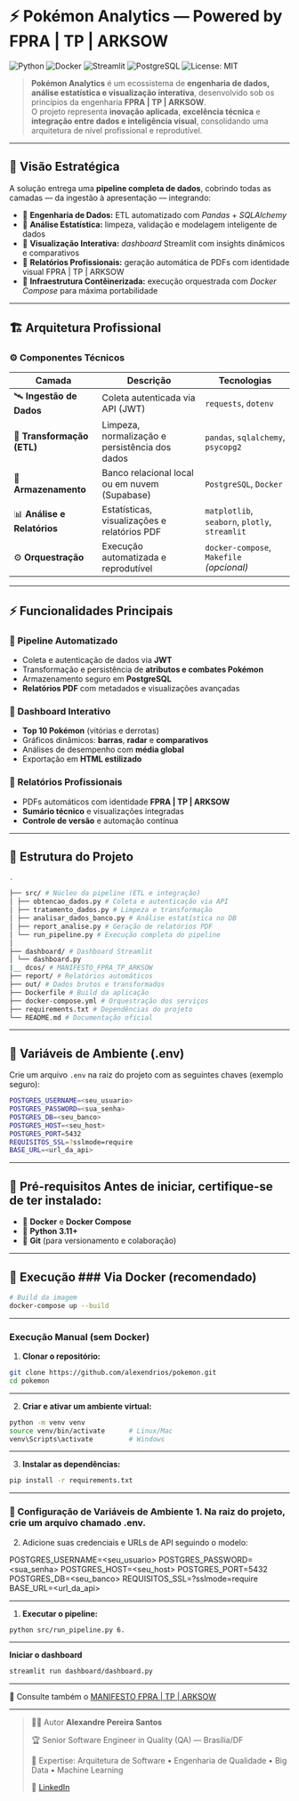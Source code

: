 # ⚡ Pokémon Analytics — Powered by FPRA | TP | ARKSOW

![Python](https://img.shields.io/badge/Python-3.11+-blue?logo=python)
![Docker](https://img.shields.io/badge/Docker-Ready-blue?logo=docker)
![Streamlit](https://img.shields.io/badge/Streamlit-Interactive-ff4b4b?logo=streamlit)
![PostgreSQL](https://img.shields.io/badge/PostgreSQL-Data--Layer-336791?logo=postgresql)
![License: MIT](https://img.shields.io/badge/License-MIT-green)

> **Pokémon Analytics** é um ecossistema de **engenharia de dados, análise estatística e visualização interativa**, desenvolvido sob os princípios da engenharia **FPRA | TP | ARKSOW**.  
> O projeto representa **inovação aplicada**, **excelência técnica** e **integração entre dados e inteligência visual**, consolidando uma arquitetura de nível profissional e reprodutível.

---

## 🧠 Visão Estratégica

A solução entrega uma **pipeline completa de dados**, cobrindo todas as camadas — da ingestão à apresentação — integrando:

- 🔹 **Engenharia de Dados:** ETL automatizado com *Pandas* + *SQLAlchemy*  
- 🔹 **Análise Estatística:** limpeza, validação e modelagem inteligente de dados  
- 🔹 **Visualização Interativa:** *dashboard* Streamlit com insights dinâmicos e comparativos  
- 🔹 **Relatórios Profissionais:** geração automática de PDFs com identidade visual FPRA | TP | ARKSOW  
- 🔹 **Infraestrutura Contêinerizada:** execução orquestrada com *Docker Compose* para máxima portabilidade  

---

## 🏗️ Arquitetura Profissional

### ⚙️ Componentes Técnicos

| **Camada**                     | **Descrição**                                     | **Tecnologias**                                  |
| ------------------------------ | ------------------------------------------------- | ------------------------------------------------ |
| 🛰️ **Ingestão de Dados**       | Coleta autenticada via API (JWT)                  | `requests`, `dotenv`                             |
| 🔄 **Transformação (ETL)**     | Limpeza, normalização e persistência dos dados    | `pandas`, `sqlalchemy`, `psycopg2`               |
| 🐘 **Armazenamento**           | Banco relacional local ou em nuvem (Supabase)     | `PostgreSQL`, `Docker`                           |
| 📊 **Análise e Relatórios**    | Estatísticas, visualizações e relatórios PDF      | `matplotlib`, `seaborn`, `plotly`, `streamlit`   |
| ⚙️ **Orquestração**            | Execução automatizada e reprodutível              | `docker-compose`, `Makefile` *(opcional)*        |

---

## ⚡ Funcionalidades Principais

### 🔹 Pipeline Automatizado

- Coleta e autenticação de dados via **JWT**  
- Transformação e persistência de **atributos e combates Pokémon**  
- Armazenamento seguro em **PostgreSQL**  
- **Relatórios PDF** com metadados e visualizações avançadas  

### 🔹 Dashboard Interativo

- **Top 10 Pokémon** (vitórias e derrotas)  
- Gráficos dinâmicos: **barras**, **radar** e **comparativos**  
- Análises de desempenho com **média global**  
- Exportação em **HTML estilizado**  

### 🔹 Relatórios Profissionais

- PDFs automáticos com identidade **FPRA | TP | ARKSOW**  
- **Sumário técnico** e visualizações integradas  
- **Controle de versão** e automação contínua  

---

## 🧩 Estrutura do Projeto

```bash
.

├── src/ # Núcleo da pipeline (ETL e integração)
│ ├── obtencao_dados.py # Coleta e autenticação via API
│ ├── tratamento_dados.py # Limpeza e transformação
│ ├── analisar_dados_banco.py # Análise estatística no DB
│ ├── report_analise.py # Geração de relatórios PDF
│ └── run_pipeline.py # Execução completa do pipeline
│
├── dashboard/ # Dashboard Streamlit
│ └── dashboard.py
|__ dcos/ # MANIFESTO_FPRA_TP_ARKSOW
├── report/ # Relatórios automáticos
├── out/ # Dados brutos e transformados
├── Dockerfile # Build da aplicação
├── docker-compose.yml # Orquestração dos serviços
├── requirements.txt # Dependências do projeto
└── README.md # Documentação oficial

```

---

## 🔐 Variáveis de Ambiente (.env)

Crie um arquivo `.env` na raiz do projeto com as seguintes chaves (exemplo seguro):

```bash
POSTGRES_USERNAME=<seu_usuario>
POSTGRES_PASSWORD=<sua_senha>
POSTGRES_DB=<seu_banco>
POSTGRES_HOST=<seu_host>
POSTGRES_PORT=5432
REQUISITOS_SSL=?sslmode=require
BASE_URL=<url_da_api>

```

---
## 🧩 Pré-requisitos Antes de iniciar, certifique-se de ter instalado:
 - 🐳 **Docker** e **Docker Compose**
 - 🐍 **Python 3.11+** 
 - 🌿 **Git** (para versionamento e colaboração)

---

## 🚀 Execução ### Via Docker (recomendado)
```bash
# Build da imagem
docker-compose up --build

```

---

### Execução Manual (sem Docker)

1. **Clonar o repositório:**

```bash
git clone https://github.com/alexendrios/pokemon.git
cd pokemon

```

---

2. **Criar e ativar um ambiente virtual:**

```bash
python -m venv venv
source venv/bin/activate      # Linux/Mac
venv\Scripts\activate         # Windows

```

---

3. **Instalar as dependências:**

```bash
pip install -r requirements.txt

```

---

### 🔧 Configuração de Variáveis de Ambiente 1. Na raiz do projeto, crie um arquivo chamado .env.

2. Adicione suas credenciais e URLs de API seguindo o modelo:

POSTGRES_USERNAME=<seu_usuario>
POSTGRES_PASSWORD=<sua_senha>
POSTGRES_HOST=<seu_host>
POSTGRES_PORT=5432
POSTGRES_DB=<seu_banco>
REQUISITOS_SSL=?sslmode=require
BASE_URL=<url_da_api>

---

1. **Executar o pipeline:**

```bash
python src/run_pipeline.py 6. 

```

---

**Iniciar o dashboard**
```bash
streamlit run dashboard/dashboard.py

```

---

🔖 Consulte também o [MANIFESTO FPRA | TP | ARKSOW](./docs/MANIFESTO_FPRA_TP_ARKSOW.md)

---
> 👨‍💻 Autor **Alexandre Pereira Santos** 
>
> 🏆 Senior Software Engineer in Quality (QA) — Brasília/DF 
>
> 🧬 Expertise: Arquitetura de Software • Engenharia de Qualidade • Big Data • Machine Learning 
>
> 🔗 [LinkedIn](https://www.linkedin.com/in/alexendrios/)
